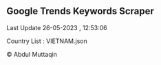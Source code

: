 

## Google Trends Keywords Scraper 
 
Last Update 26-05-2023 , 12:53:06

Country List :
VIETNAM.json



© Abdul Muttaqin 
